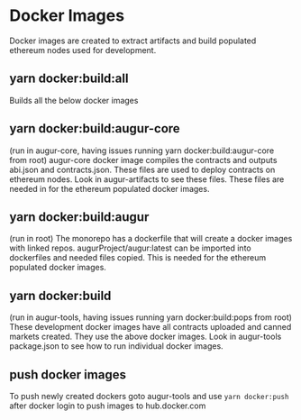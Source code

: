 # Docker Images

Docker images are created to extract artifacts and build populated ethereum nodes used for development.

## yarn docker:build:all

Builds all the below docker images

## yarn docker:build:augur-core

(run in augur-core, having issues running yarn docker:build:augur-core from root) augur-core docker image compiles the contracts and outputs abi.json and contracts.json. These files are used to deploy contracts on ethereum nodes. Look in augur-artifacts to see these files. These files are needed in for the ethereum populated docker images.

## yarn docker:build:augur

(run in root) The monorepo has a dockerfile that will create a docker images with linked repos. augurProject/augur:latest can be imported into dockerfiles and needed files copied. This is needed for the ethereum populated docker images.

## yarn docker:build

(run in augur-tools, having issues running yarn docker:build:pops from root) These development docker images have all contracts uploaded and canned markets created. They use the above docker images. Look in augur-tools package.json to see how to run individual docker images.

## push docker images

To push newly created dockers goto augur-tools and use `yarn docker:push` after docker login to push images to hub.docker.com
